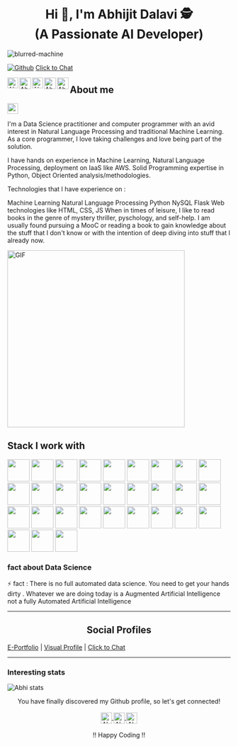 <h1 align="center">Hi 👋, I'm Abhijit Dalavi 🕵️<br> <h>(A Passionate AI Developer)</h1>
<p align="left"> <img src="https://komarev.com/ghpvc/?username=abhijitdalavi" alt="blurred-machine" /> </p>

[![Github](https://img.shields.io/github/followers/abhijitdalavi?label=Follow&style=social)](https://github.com/abhijitdalavi)
[Click to Chat](https://wa.link/in1rm4)

<a href="https://www.linkedin.com/in/abhijitdalavi/">
<img align="left" alt="Abhijit Dalavi | Linkedin" width="24px" src="https://github.com/TheDudeThatCode/TheDudeThatCode/blob/master/Assets/Linkedin.svg" />
</a>
<a href="https://twitter.com/abhijitdalavi">
<img align="left" alt="Abhijit Dalavi | Twitter" width="26px" src="https://github.com/TheDudeThatCode/TheDudeThatCode/blob/master/Assets/Twitter.svg" />
</a>
<a href="https://www.instagram.com/abhijitdalavi/">
<img align="left" alt="Abhijit Dalavi | Instagram" width="24px" src="https://github.com/TheDudeThatCode/TheDudeThatCode/blob/master/Assets/Instagram.svg" />
</a>
<a href="mailto:abhijitdalavi@gmail.com">
<img align="left" alt="Abhijit Dalavi | Gmail" width="26px" src="https://github.com/TheDudeThatCode/TheDudeThatCode/blob/master/Assets/Gmail.svg" />
</a>
<a href="https://wa.link/in1rm4">
<img align="left" alt="Abhijit Dalavi | Gmail" width="26px" src="https://github.com/Quadrified/Quadrified/blob/master/assets/my_svgs/whatsapp.svg" />
</a>


## About me
<img src="https://github.com/TheDudeThatCode/TheDudeThatCode/blob/master/Assets/Earth.gif" width="24px">

I'm a Data Science practitioner and computer programmer with an avid interest in Natural Language Processing and traditional Machine Learning. As a core programmer, I love taking challenges and love being part of the solution.

I have hands on experience in Machine Learning, Natural Language Processing, deployment on IaaS like AWS. Solid Programming expertise in Python, Object Oriented analysis/methodologies.

Technologies that I have experience on :

Machine Learning
Natural Language Processing
Python
NySQL
Flask
Web technologies like HTML, CSS, JS
When in times of leisure, I like to read books in the genre of mystery thriller, pyschology, and self-help. I am usually found pursuing a MooC or reading a book to gain knowledge about the stuff that I don't know or with the intention of deep diving into stuff that I already now.

<img align="top" alt="GIF" src="https://media.giphy.com/media/L8K62iTDkzGX6/giphy.gif" width="400px" />


## Stack I work with
<code><img height="50" src="https://www.vectorlogo.zone/logos/python/python-ar21.svg"></code>
<code><img height="50" src="https://www.vectorlogo.zone/logos/djangoproject/djangoproject-ar21.svg"></code>
<code><img height="50" src="https://www.vectorlogo.zone/logos/pocoo_flask/pocoo_flask-ar21.svg"></code>
<code><img height="50" src="https://www.vectorlogo.zone/logos/mysql/mysql-horizontal.svg"></code>
<code><img height="50" src="https://www.vectorlogo.zone/logos/sqlite/sqlite-ar21.svg"></code>
<code><img height="50" src="https://www.vectorlogo.zone/logos/github/github-ar21.svg"></code>
<code><img height="50" src="https://www.vectorlogo.zone/logos/bitbucket/bitbucket-ar21.svg"></code>
<code><img height="50" src="https://www.vectorlogo.zone/logos/getpostman/getpostman-ar21.svg"></code>
<code><img height="50" src="https://www.vectorlogo.zone/logos/git-scm/git-scm-ar21.svg"></code>
<code><img height="50" src="https://www.vectorlogo.zone/logos/apache/apache-official.svg"></code>
<code><img height="50" src="https://www.vectorlogo.zone/logos/linux/linux-ar21.svg"></code>
<code><img height="50" src="https://www.vectorlogo.zone/logos/ubuntu/ubuntu-ar21.svg"></code>
<code><img height="50" src="https://www.vectorlogo.zone/logos/raspberrypi/raspberrypi-ar21.svg"></code>
<code><img height="50" src="https://www.vectorlogo.zone/logos/pytorch/pytorch-ar21.svg"></code>
<code><img height="50" src="https://www.vectorlogo.zone/logos/jupyter/jupyter-ar21.svg"></code>
<code><img height="50" src="https://www.vectorlogo.zone/logos/heroku/heroku-ar21.svg"></code>
<code><img height="50" src="https://www.vectorlogo.zone/logos/numpy/numpy-ar21.svg"></code>
<code><img height="50" src="https://www.vectorlogo.zone/logos/tensorflow/tensorflow-ar21.svg"></code>
<code><img height="50" src="https://www.vectorlogo.zone/logos/visualstudio_code/visualstudio_code-ar21.svg"></code>
<code><img height="50" src="https://www.vectorlogo.zone/logos/phpmyadmin/phpmyadmin-ar21.svg"></code>
<code><img height="50" src="https://www.vectorlogo.zone/logos/plot_ly/plot_ly-ar21.svg"></code>
<code><img height="50" src="https://www.vectorlogo.zone/logos/pivotalio/pivotalio-ar21.svg"></code>
<code><img height="50" src="https://www.vectorlogo.zone/logos/amazon_aws/amazon_aws-ar21.svg"></code>
<code><img height="50" src="https://www.vectorlogo.zone/logos/qtio/qtio-ar21.svg"></code>
<code><img height="50" src="https://www.vectorlogo.zone/logos/mongodb/mongodb-ar21.svg"></code>
<code><img height="50" src="https://www.vectorlogo.zone/logos/nvidia/nvidia-ar21.svg"></code>
<code><img height="50" src="https://www.vectorlogo.zone/logos/json/json-ar21.svg"></code>
<code><img height="50" src="https://www.vectorlogo.zone/logos/kaggle/kaggle-ar21.svg"></code>
<code><img height="50" src="https://www.vectorlogo.zone/logos/w3_html5/w3_html5-ar21.svg"></code>
<code><img height="50" src="https://www.vectorlogo.zone/logos/google_cloud/google_cloud-ar21.svg"></code>


### fact about Data Science 

⚡ fact : There is no full automated data science. You need to get your hands dirty . Whatever we are doing today is a Augmented Artificial Intelligence not a fully Automated Artificial Intelligence

---

<h2 style="text-align:center">Social Profiles</h2>

[E-Portfolio](https://abhijitdalavi.com) | [Visual Profile](https://sourcerer.io/abhijitdalavi) | [Click to Chat](https://wa.link/in1rm4)

 
 ---


### Interesting stats

![Abhi stats](https://github-readme-stats.vercel.app/api?username=abhijitdalavi&show_icons=true)


>


<p align="center">
You have finally discovered my Github profile, so let's get connected! 
  
<br>
<br>
<a href="https://www.linkedin.com/in/abhijitdalavi/">	
  <img align="center" alt="Abhijit Dalavi | LinkdeIn" width="25px" height="25" src="https://cdn.jsdelivr.net/npm/simple-icons@v3/icons/linkedin.svg" />	
</a>		
<a href="https://www.kaggle.com/abhijitdalavi">	
  <img align="center" alt="Abhijit Dalavi | Kaggle" width="25px" height="25" src="https://cdn.jsdelivr.net/npm/simple-icons@v3/icons/kaggle.svg" />	
</a>	
	
<a href="https://www.instagram.com/abhijitdalavi/">	
  <img align="center" alt="Abhijit Dalavi | Instagram" width="25px" height="25" src="https://cdn.jsdelivr.net/npm/simple-icons@v3/icons/instagram.svg" />	
</a>
<br>
<br>
!! Happy Coding !!
</p>  
